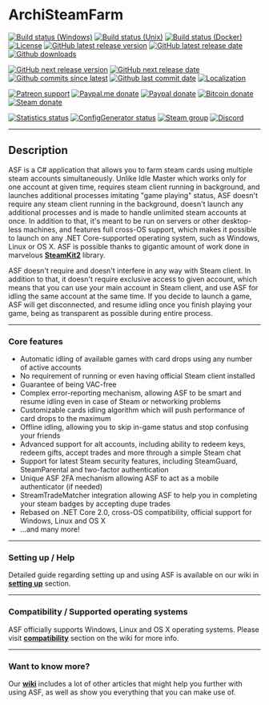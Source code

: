 # ArchiSteamFarm

[![Build status (Windows)](https://img.shields.io/appveyor/ci/JustArchi/ArchiSteamFarm/master.svg?label=Windows&maxAge=600)](https://ci.appveyor.com/project/JustArchi/ArchiSteamFarm)
[![Build status (Unix)](https://img.shields.io/travis/JustArchi/ArchiSteamFarm/master.svg?label=Unix&maxAge=600)](https://travis-ci.org/JustArchi/ArchiSteamFarm)
[![Build status (Docker)](https://img.shields.io/docker/build/justarchi/archisteamfarm.svg?label=Docker&maxAge=600)](https://hub.docker.com/r/justarchi/archisteamfarm)
[![License](https://img.shields.io/github/license/JustArchi/ArchiSteamFarm.svg?label=License&maxAge=2592000)](https://github.com/JustArchi/ArchiSteamFarm/blob/master/LICENSE-2.0.txt)
[![GitHub latest release version](https://img.shields.io/github/release/JustArchi/ArchiSteamFarm.svg?label=Latest&maxAge=600)](https://github.com/JustArchi/ArchiSteamFarm/releases/latest)
[![GitHub latest release date](https://img.shields.io/github/release-date/JustArchi/ArchiSteamFarm.svg?label=Released&maxAge=600)](https://github.com/JustArchi/ArchiSteamFarm/releases/latest)
[![Github downloads](https://img.shields.io/github/downloads/JustArchi/ArchiSteamFarm/latest/total.svg?label=Downloads&maxAge=600)](https://github.com/JustArchi/ArchiSteamFarm/releases/latest)

[![GitHub next release version](https://img.shields.io/github/release/JustArchi/ArchiSteamFarm/all.svg?label=Next&maxAge=600)](https://github.com/JustArchi/ArchiSteamFarm/releases)
[![GitHub next release date](https://img.shields.io/github/release-date-pre/JustArchi/ArchiSteamFarm.svg?label=Released&maxAge=600)](https://github.com/JustArchi/ArchiSteamFarm/releases)
[![Github commits since latest](https://img.shields.io/github/commits-since/JustArchi/ArchiSteamFarm/latest.svg?label=Commits&maxAge=600)](https://github.com/JustArchi/ArchiSteamFarm/commits)
[![Github last commit date](https://img.shields.io/github/last-commit/JustArchi/ArchiSteamFarm.svg?label=Updated&maxAge=600)](https://github.com/JustArchi/ArchiSteamFarm/commits)
[![Localization](https://d322cqt584bo4o.cloudfront.net/archisteamfarm/localized.svg)](https://crowdin.com/project/archisteamfarm)

[![Patreon support](https://img.shields.io/badge/Patreon-support-yellow.svg)](https://www.patreon.com/JustArchi)
[![Paypal.me donate](https://img.shields.io/badge/Paypal.me-donate-yellow.svg)](https://www.paypal.me/JustArchi/1usd)
[![Paypal donate](https://img.shields.io/badge/Paypal-donate-yellow.svg)](https://www.paypal.com/cgi-bin/webscr?cmd=_s-xclick&hosted_button_id=HD2P2P3WGS5Y4)
[![Bitcoin donate](https://img.shields.io/badge/Bitcoin-donate-yellow.svg)](https://blockchain.info/payment_request?address=1Archi6M1r5b41Rvn1SY2FfJAzsrEUT7aT)
[![Steam donate](https://img.shields.io/badge/Steam-donate-yellow.svg)](https://steamcommunity.com/tradeoffer/new/?partner=46697991&token=0ix2Ruv_)

[![Statistics status](https://img.shields.io/website-up-down-green-red/https/asf.justarchi.net.svg?label=Statistics&maxAge=3600)](https://asf.justarchi.net)
[![ConfigGenerator status](https://img.shields.io/website-up-down-green-red/https/justarchi.github.io/ArchiSteamFarm.svg?label=ConfigGenerator&maxAge=3600)](https://justarchi.github.io/ArchiSteamFarm)
[![Steam group](https://img.shields.io/badge/Steam-group-yellowgreen.svg)](https://steamcommunity.com/groups/ascfarm)
[![Discord](https://img.shields.io/discord/267292556709068800.svg?label=Discord&maxAge=3600)](https://discord.gg/hSQgt8j)

---

## Description

ASF is a C# application that allows you to farm steam cards using multiple steam accounts simultaneously. Unlike Idle Master which works only for one account at given time, requires steam client running in background, and launches additional processes imitating "game playing" status, ASF doesn't require any steam client running in the background, doesn't launch any additional processes and is made to handle unlimited steam accounts at once. In addition to that, it's meant to be run on servers or other desktop-less machines, and features full cross-OS support, which makes it possible to launch on any .NET Core-supported operating system, such as Windows, Linux or OS X. ASF is possible thanks to gigantic amount of work done in marvelous **[SteamKit2](https://github.com/SteamRE/SteamKit)** library.

ASF doesn't require and doesn't interfere in any way with Steam client. In addition to that, it doesn't require exclusive access to given account, which means that you can use your main account in Steam client, and use ASF for idling the same account at the same time. If you decide to launch a game, ASF will get disconnected, and resume idling once you finish playing your game, being as transparent as possible during entire process.

---

### Core features

- Automatic idling of available games with card drops using any number of active accounts
- No requirement of running or even having official Steam client installed
- Guarantee of being VAC-free
- Complex error-reporting mechanism, allowing ASF to be smart and resume idling even in case of Steam or networking problems
- Customizable cards idling algorithm which will push performance of card drops to the maximum
- Offline idling, allowing you to skip in-game status and stop confusing your friends
- Advanced support for alt accounts, including ability to redeem keys, redeem gifts, accept trades and more through a simple Steam chat
- Support for latest Steam security features, including SteamGuard, SteamParental and two-factor authentication
- Unique ASF 2FA mechanism allowing ASF to act as a mobile authenticator (if needed)
- StreamTradeMatcher integration allowing ASF to help you in completing your steam badges by accepting dupe trades
- Rebased on .NET Core 2.0, cross-OS compatibility, official support for Windows, Linux and OS X
- ...and many more!

---

### Setting up / Help

Detailed guide regarding setting up and using ASF is available on our wiki in **[setting up](https://github.com/JustArchi/ArchiSteamFarm/wiki/Setting-up)** section.

---

### Compatibility / Supported operating systems

ASF officially supports Windows, Linux and OS X operating systems. Please visit **[compatibility](https://github.com/JustArchi/ArchiSteamFarm/wiki/Compatibility)** section on the wiki for more info.

---

### Want to know more?

Our **[wiki](https://github.com/JustArchi/ArchiSteamFarm/wiki)** includes a lot of other articles that might help you further with using ASF, as well as show you everything that you can make use of.
